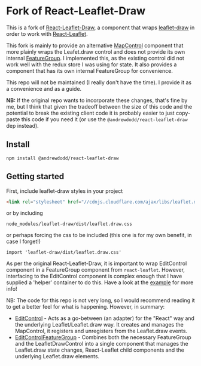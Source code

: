 # Fork of React-Leaflet-Draw

This is a fork of [React-Leaflet-Draw](https://github.com/alex3165/react-leaflet-draw), a component that wraps [leaflet-draw](https://github.com/Leaflet/Leaflet.draw) in order to work with [React-Leaflet](https://github.com/PaulLeCam/react-leaflet).

This fork is mainly to provide an alternative [MapControl](https://react-leaflet.js.org/docs/en/components.html#mapcontrol) component that more plainly wraps the Leafet.draw control and does not provide its own internal [FeatureGroup](https://react-leaflet.js.org/docs/en/components.html#featuregroup). I implemented this, as the existing control did not work well with the redux store I was using for state. It also provides a component that has its own internal FeatureGroup for convenience.

This repo will not be maintained (I really don't have the time). I provide it as a convenience and as a guide.

**NB:** If the original repo wants to incorporate these changes, that's fine by me, but I think that given the tradeoff between the size of this code and the potential to break the existing client code it is probably easier to just copy-paste this code if you need it (or use the `@andrewdodd/react-leaflet-draw` dep instead).

## Install

```
npm install @andrewdodd/react-leaflet-draw
```

## Getting started

First, include leaflet-draw styles in your project

```html
<link rel="stylesheet" href="//cdnjs.cloudflare.com/ajax/libs/leaflet.draw/1.0.3/leaflet.draw.css"/>
```

or by including

```
node_modules/leaflet-draw/dist/leaflet.draw.css
```
or perhaps forcing the css to be included (this one is for my own benefit, in case I forget!)

```
import 'leaflet-draw/dist/leaflet.draw.css'
```

As per the original React-Leaflet-Draw, it is important to wrap EditControl component in a FeatureGroup component from `react-leaflet`. However, interfacing to the EditControl component is complex enough that I have supplied a 'helper' container to do this. Have a look at the [example](https://github.com/andrewdodd/react-leaflet-draw/tree/master/example) for more info!

NB: The code for this repo is not very long, so I would recommend reading it to get a better feel for what is happening. However, in summary:

 - [EditControl](https://github.com/andrewdodd/react-leaflet-draw/blob/master/src/EditControl.js) - Acts as a go-between (an adapter) for the "React" way and the underlying Leaflet/Leaflet.draw way. It creates and manages the MapControl, it registers and unregisters from the Leaflet.draw events.
 - [EditControlFeatureGroup](https://github.com/andrewdodd/react-leaflet-draw/blob/master/src/FeatureGroup.js) - Combines both the necessary FeatureGroup and the LeafletDrawControl into a single component that manages the Leaflet.draw state changes, React-Leaflet child components and the underlying Leaflet.draw elements.
